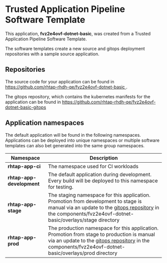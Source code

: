 # Trusted Application Pipeline Software Template

This application, **fvz2e4ovf-dotnet-basic**, was created from a Trusted Application Pipeline Software Template.

The software templates create a new source and gitops deployment repositories with a sample source application. 

## Repositories

The source code for your application can be found in [https://github.com/rhtap-rhdh-qe/fvz2e4ovf-dotnet-basic ](https://github.com/rhtap-rhdh-qe/fvz2e4ovf-dotnet-basic ).
 
The gitops repository, which contains the kubernetes manifests for the application can be found in 
[https://github.com/rhtap-rhdh-qe/fvz2e4ovf-dotnet-basic-gitops ](https://github.com/rhtap-rhdh-qe/fvz2e4ovf-dotnet-basic-gitops ) 

## Application namespaces 

The default application will be found in the following namespaces. Applications can be deployed into unique namespaces or multiple software templates can also bet generated into the same group namespaces.  

|  Namespace   |  Description   |  
| -------- | -------- |
| **rhtap-app-ci** | The namespace used for CI workloads |
| **rhtap-app-development** | The default application during development. Every build will be deployed to this namespace for testing. |
| **rhtap-app-stage** | The staging namespace for this application. Promotion from development to stage is manual via an update to the [gitops repository](https://github.com/rhtap-rhdh-qe/fvz2e4ovf-dotnet-basic-gitops ) in the components/fvz2e4ovf-dotnet-basic/overlays/stage directory |
| **rhtap-app-prod** | The production namespace for this application. Promotion from stage to production is manual via an update to the [gitops repository](https://github.com/rhtap-rhdh-qe/fvz2e4ovf-dotnet-basic-gitops ) in the components/fvz2e4ovf-dotnet-basic/overlays/prod directory |